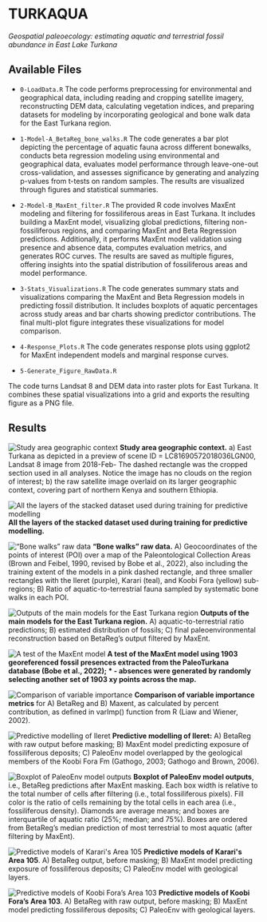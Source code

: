 # TURKAQUA

*Geospatial paleoecology: estimating aquatic and terrestrial fossil abundance in East Lake Turkana*

## Available Files

- `0-LoadData.R`
The code performs preprocessing for environmental and geographical data, including reading and cropping satellite imagery, reconstructing DEM data, calculating vegetation indices, and preparing datasets for modeling by incorporating geological and bone walk data for the East Turkana region.

- `1-Model-A_BetaReg_bone_walks.R`
The code generates a bar plot depicting the percentage of aquatic fauna across different bonewalks, conducts beta regression modeling using environmental and geographical data, evaluates model performance through leave-one-out cross-validation, and assesses significance by generating and analyzing p-values from t-tests on random samples. The results are visualized through figures and statistical summaries.

- `2-Model-B_MaxEnt_filter.R`
The provided R code involves MaxEnt modeling and filtering for fossiliferous areas in East Turkana. It includes building a MaxEnt model, visualizing global predictions, filtering non-fossiliferous regions, and comparing MaxEnt and Beta Regression predictions. Additionally, it performs MaxEnt model validation using presence and absence data, computes evaluation metrics, and generates ROC curves. The results are saved as multiple figures, offering insights into the spatial distribution of fossiliferous areas and model performance.

- `3-Stats_Visualizations.R`
The code generates summary stats and visualizations comparing the MaxEnt and Beta Regression models in predicting fossil distribution. It includes boxplots of aquatic percentages across study areas and bar charts showing predictor contributions. The final multi-plot figure integrates these visualizations for model comparison.

- `4-Response_Plots.R`
The code generates response plots using ggplot2 for MaxEnt independent models and marginal response curves.

- `5-Generate_Figure_RawData.R`

The code turns Landsat 8 and DEM data into raster plots for East Turkana. It combines these spatial visualizations into a grid and exports the resulting figure as a PNG file.

## Results

![Study area geographic context](Figures/Figure_1_Preview-of-RAW-Landsat.png)
**Study area geographic context.**
a) East Turkana as depicted in a preview of scene ID = LC81690572018036LGN00, Landsat 8 image from 2018-Feb- The dashed rectangle was the cropped section used in all analyses. Notice the image has no clouds on the region of interest;
b) the raw satellite image overlaid on its larger geographic context, covering part of northern Kenya and southern Ethiopia.

![All the layers of the stacked dataset used during training for predictive modelling](Figures/Figure_2_raw_data.png)
**All the layers of the stacked dataset used during training for predictive modelling.**

![“Bone walks” raw data](Figures/Figure_3_Bonewalks.png)
**“Bone walks” raw data.**
A) Geocoordinates of the points of interest (POI) over a map of the Paleontological Collection Areas (Brown and Feibel, 1990, revised by Bobe et al., 2022), also including the training extent of the models in a pink dashed rectangle, and three smaller rectangles with the Ileret (purple), Karari (teal), and Koobi Fora (yellow) sub-regions;
B) Ratio of aquatic-to-terrestrial fauna sampled by systematic bone walks in each POI.

![Outputs of the main models for the East Turkana region](Figures/Figure_4_global_results.png)
**Outputs of the main models for the East Turkana region.**
A) aquatic-to-terrestrial ratio predictions;
B) estimated distribution of fossils;
C) final paleoenvironmental reconstruction based on BetaReg’s output filtered by MaxEnt.

![A test of the MaxEnt model](Figures/Figure_5_MaxEnt_Validation.png)
**A test of the MaxEnt model using 1903 georeferenced fossil presences extracted from the PaleoTurkana database (Bobe et al., 2022); * - absences were generated by randomly selecting another set of 1903 xy points across the map.**

![Comparison of variable importance ](Figures/Figure_6_varImp.png)
**Comparison of variable importance metrics** for A) BetaReg and B) Maxent, as calculated by percent contribution, as defined in varImp() function from R (Liaw and Wiener, 2002).

![Predictive modelling of Ileret](Figures/Figure_7_Ileret.png)
**Predictive modelling of Ileret:**
A) BetaReg with raw output before masking;
B) MaxEnt model predicting exposure of fossiliferous deposits;
C) PaleoEnv model overlapped by the geological members of the Koobi Fora Fm (Gathogo, 2003; Gathogo and Brown, 2006).

![Boxplot of PaleoEnv model outputs](Figures/Figure_8_BBaqua.png)
**Boxplot of PaleoEnv model outputs**, i.e., BetaReg predictions after MaxEnt masking. Each box width is relative to the total number of cells after filtering (i.e., total fossiliferous pixels). Fill color is the ratio of cells remaining by the total cells in each area (i.e., fossiliferous density). Diamonds are average means; and boxes are interquartile of aquatic ratio (25%; median; and 75%). Boxes are ordered from BetaReg’s median prediction of most terrestrial to most aquatic (after filtering by MaxEnt).

![Predictive models of Karari's Area 105](Figures/Figure_9_Karari.png)
**Predictive models of Karari's Area 105**.
A) BetaReg output, before masking;
B) MaxEnt model predicting exposure of fossiliferous deposits;
C) PaleoEnv model with geological layers.

![Predictive models of Koobi Fora’s Area 103](Figures/Figure_10_KoobiFora.png)
**Predictive models of Koobi Fora’s Area 103**.
A) BetaReg with raw output, before masking;
B) MaxEnt model predicting fossiliferous deposits;
C) PaleoEnv with geological layers.